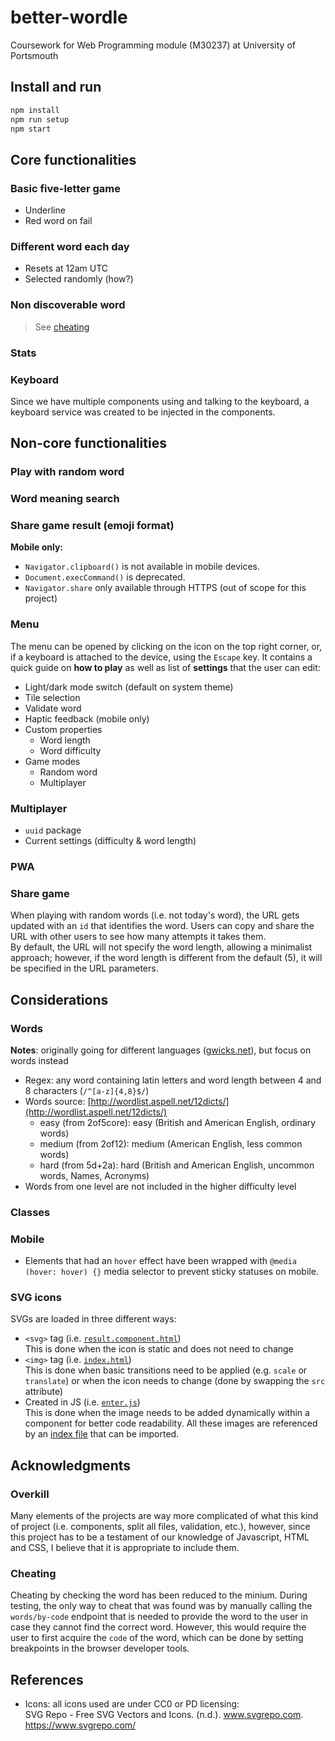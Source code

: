 # better-wordle

Coursework for Web Programming module (M30237) at University of Portsmouth

## Install and run

```sh
npm install
npm run setup
npm start
```

## Core functionalities

### Basic five-letter game

- Underline
- Red word on fail

### Different word each day

- Resets at 12am UTC
- Selected randomly (how?)

### Non discoverable word

> See [cheating](#cheating)

### Stats

### Keyboard

Since we have multiple components using and talking to the keyboard, a keyboard service was created to be injected in the components.

## Non-core functionalities

### Play with random word

### Word meaning search

### Share game result (emoji format)

**Mobile only:**

- `Navigator.clipboard()` is not available in mobile devices.
- `Document.execCommand()` is deprecated.
- `Navigator.share` only available through HTTPS (out of scope for this project)

### Menu

The menu can be opened by clicking on the icon on the top right corner, or, if a keyboard is attached to the device, using the `Escape` key.
It contains a quick guide on **how to play** as well as list of **settings** that the user can edit:

- Light/dark mode switch (default on system theme)
- Tile selection
- Validate word
- Haptic feedback (mobile only)
- Custom properties
  - Word length
  - Word difficulty
- Game modes
  - Random word
  - Multiplayer

### Multiplayer

- `uuid` package
- Current settings (difficulty & word length)

### PWA

### Share game

When playing with random words (i.e. not today's word), the URL gets updated with an `id` that identifies the word.
Users can copy and share the URL with other users to see how many attempts it takes them.  
By default, the URL will not specify the word length, allowing a minimalist approach; however, if the word length is different from the default (5), it will be specified in the URL parameters.

## Considerations

### Words

**Notes**: originally going for different languages ([gwicks.net](http://www.gwicks.net/dictionaries.htm)), but focus on words instead

- Regex: any word containing latin letters and word length between 4 and 8 characters (`/^[a-z]{4,8}$/`)
- Words source: [http://wordlist.aspell.net/12dicts/](http://wordlist.aspell.net/12dicts/)
  - easy (from 2of5core): easy (British and American English, ordinary words)
  - medium (from 2of12): medium (American English, less common words)
  - hard (from 5d+2a): hard (British and American English, uncommon words, Names, Acronyms)
- Words from one level are not included in the higher difficulty level

### Classes

<!-- TODO: discuss classes being used -->

### Mobile

- Elements that had an `hover` effect have been wrapped with `@media (hover: hover) {}` media selector to prevent sticky statuses on mobile.

### SVG icons

SVGs are loaded in three different ways:

- `<svg>` tag (i.e. [`result.component.html`](client/js/components/game/result/result.component.html))  
This is done when the icon is static and does not need to change
- `<img>` tag (i.e. [`index.html`](client/index.html))  
This is done when basic transitions need to be applied (e.g. `scale` or `translate`) or when the icon needs to change (done by swapping the `src` attribute)
- Created in JS (i.e. [`enter.js`](client/js/svg/enter.js))  
This is done when the image needs to be added dynamically within a component for better code readability. All these images are referenced by an [index file](client/js/svg/index.js) that can be imported.

## Acknowledgments

### Overkill

Many elements of the projects are way more complicated of what this kind of project (i.e. components, split all files, validation, etc.), however, since this project has to be a testament of our knowledge of Javascript, HTML and CSS, I believe that it is appropriate to include them.

### Cheating

Cheating by checking the word has been reduced to the minium.
During testing, the only way to cheat that was found was by manually calling the `words/by-code` endpoint that is needed to provide the word to the user in case they cannot find the correct word. However, this would require the user to first acquire the `code` of the word, which can be done by setting breakpoints in the browser developer tools.

## References

- Icons: all icons used are under CC0 or PD licensing:  
SVG Repo - Free SVG Vectors and Icons. (n.d.). www.svgrepo.com. <https://www.svgrepo.com/>
